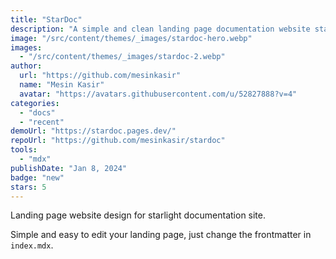 ```yaml
---
title: "StarDoc"
description: "A simple and clean landing page documentation website starlight."
image: "/src/content/themes/_images/stardoc-hero.webp"
images:
  - "/src/content/themes/_images/stardoc-2.webp"
author:
  url: "https://github.com/mesinkasir"
  name: "Mesin Kasir"
  avatar: "https://avatars.githubusercontent.com/u/52827888?v=4"
categories:
  - "docs"
  - "recent"
demoUrl: "https://stardoc.pages.dev/"
repoUrl: "https://github.com/mesinkasir/stardoc"
tools:
  - "mdx"
publishDate: "Jan 8, 2024"
badge: "new"
stars: 5
---
```


<p>Landing page website design for starlight documentation site.</p>
<p>Simple and easy to edit your landing page, just change the frontmatter in <code>index.mdx</code>.</p>
